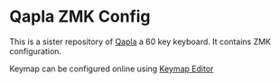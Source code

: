 # Qapla ZMK Config

This is a sister repository of [Qapla](https://github.com/achamian/qapla) a 60 key keyboard. It contains ZMK configuration.

Keymap can be configured online using [Keymap Editor](https://nickcoutsos.github.io/keymap-editor/)
